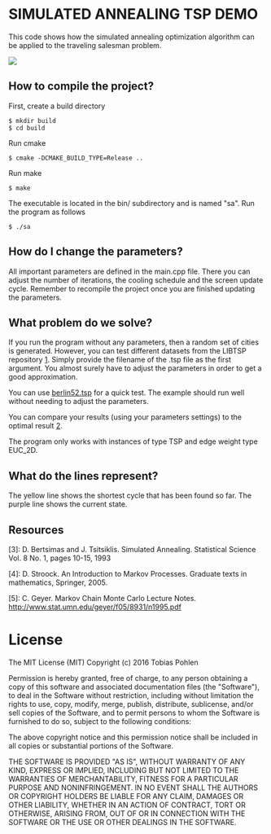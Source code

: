# SIMULATED ANNEALING TSP DEMO

This code shows how the simulated annealing optimization algorithm can be 
applied to the traveling salesman problem.

<img src="http://geekstack.net/tsp.gif"/>

## How to compile the project?

First, create a build directory
```
$ mkdir build
$ cd build
```

Run cmake
```
$ cmake -DCMAKE_BUILD_TYPE=Release ..
```

Run make
```
$ make
```

The executable is located in the bin/ subdirectory and is named "sa". Run the 
program as follows
```
$ ./sa
```

## How do I change the parameters?

All important parameters are defined in the main.cpp file. There you can adjust
the number of iterations, the cooling schedule and the screen update cycle. 
Remember to recompile the project once you are finished updating the parameters. 

## What problem do we solve?

If you run the program without any parameters, then a random set of cities is
generated. However, you can test different datasets from the LIBTSP repository [1]. 
Simply provide the filename of the .tsp file as the first argument. You 
almost surely have to adjust the parameters in order to get a good approximation.

You can use [berlin52.tsp](http://comopt.ifi.uni-heidelberg.de/software/TSPLIB95/tsp/berlin52.tsp.gz) 
for a quick test. The example should run well without needing to adjust the parameters.

You can compare your results (using your parameters settings) to the optimal result [2]. 

The program only works with instances of type TSP and edge weight type EUC_2D. 

## What do the lines represent?

The yellow line shows the shortest cycle that has been found so far. The purple
line shows the current state. 

## Resources

[1]: http://comopt.ifi.uni-heidelberg.de/software/TSPLIB95/tsp/

[2]: http://www.iwr.uni-heidelberg.de/groups/comopt/software/TSPLIB95/STSP.html

[3]: D. Bertsimas and J. Tsitsiklis. Simulated Annealing. Statistical Science Vol. 8 No. 1, pages 10-15, 1993

[4]: D. Stroock. An Introduction to Markov Processes. Graduate texts in mathematics,  Springer, 2005. 

[5]: C. Geyer. Markov Chain Monte Carlo Lecture Notes. http://www.stat.umn.edu/geyer/f05/8931/n1995.pdf

# License

The MIT License (MIT) Copyright (c) 2016 Tobias Pohlen

Permission is hereby granted, free of charge, to any person obtaining a copy of this software and associated documentation files (the "Software"), to deal in the Software without restriction, including without limitation the rights to use, copy, modify, merge, publish, distribute, sublicense, and/or sell copies of the Software, and to permit persons to whom the Software is furnished to do so, subject to the following conditions:

The above copyright notice and this permission notice shall be included in all copies or substantial portions of the Software.

THE SOFTWARE IS PROVIDED "AS IS", WITHOUT WARRANTY OF ANY KIND, EXPRESS OR IMPLIED, INCLUDING BUT NOT LIMITED TO THE WARRANTIES OF MERCHANTABILITY, FITNESS FOR A PARTICULAR PURPOSE AND NONINFRINGEMENT. IN NO EVENT SHALL THE AUTHORS OR COPYRIGHT HOLDERS BE LIABLE FOR ANY CLAIM, DAMAGES OR OTHER LIABILITY, WHETHER IN AN ACTION OF CONTRACT, TORT OR OTHERWISE, ARISING FROM, OUT OF OR IN CONNECTION WITH THE SOFTWARE OR THE USE OR OTHER DEALINGS IN THE SOFTWARE.
